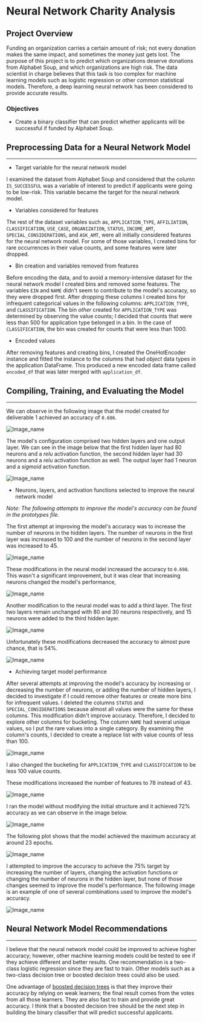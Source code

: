 # Neural Network Charity Analysis
## Project Overview

Funding an organization carries a certain amount of risk; not every donation makes the same impact, and sometimes the money just gets lost. The purpose of this project is to predict which organizations deserve donations from Alphabet Soup, and which organizations are high risk. The data scientist in charge believes that this task is too complex for machine learning models such as logistic regression or other common statistical models. Therefore, a deep learning neural network has been considered to provide accurate results.  

### Objectives

- Create a binary classifier that can predict whether applicants will be successful if funded by Alphabet Soup.

## Preprocessing Data for a Neural Network Model
---

- Target variable for the neural network model

 I examined the dataset from Alphabet Soup and considered that the column ```IS_SUCCESSFUL``` was a variable of interest to predict if applicants were going to be low-risk. This variable became the target for the neural network model. 

- Variables considered for features

The rest of the dataset variables such as, ```APPLICATION_TYPE```, ```AFFILIATION```, ```CLASSIFICATION```, ```USE_CASE```, ```ORGANIZATION```, ```STATUS```, ```INCOME_AMT```,  ```SPECIAL_CONSIDERATIONS```, and ```ASK_AMT```, were all  initially considered features for the neural network model.  For some of those variables, I created bins for rare occurrences in their value counts, and some features were later dropped.

- Bin creation and variables removed from features

Before encoding the data, and to avoid a memory-intensive dataset for the neural network model I created bins and removed some features. 
The variables ```EIN``` and ```NAME``` didn't seem to contribute to the model's accuracy, so they were dropped first. After dropping these columns I created bins for infrequent categorical values in the following columns: ```APPLICATION_TYPE```, and ```CLASSIFICATION```. The bin *other* created for ```APPLICATION_TYPE``` was determined by observing the value counts; I decided that counts that were less than 500 for application type belonged in a bin. In the case of  ```CLASSIFICATION```, the bin was created for counts that were less than 1000. 

- Encoded values 

After removing features and creating bins, I created the OneHotEncoder instance and fitted the instance to the columns that had *object* data types in the application DataFrame. This produced a new encoded data frame called ```encoded_df``` that was later merged with ```application_df```.

## Compiling, Training, and Evaluating the Model
---

We can observe in the following image that the model created for deliverable 1 achieved an accuracy of ```0.686```.

![Image_name](resources/accuracy.png)

The model's configuration comprised two hidden layers and one output layer. We can see in the image below that the first hidden layer had 80 neurons and a *relu* activation function, the second hidden layer had 30 neurons and a *relu* activation function as well. The output layer had 1 neuron and a *sigmoid* activation function.

![Image_name](resources/nn_summary.png)

- Neurons, layers, and activation functions selected to improve the neural network model

*Note: The following attempts to improve the model's accuracy can be found in the prototypes file.* 

The first attempt at improving the model's accuracy was to increase the number of neurons in the hidden layers. The number of neurons in the first layer was increased to 100 and the number of neurons in the second layer was increased to 45.
 
![Image_name](resources/nn_model_optimization1.png)

These modifications in the neural model increased the accuracy to ```0.698```. This wasn't a significant improvement, but it was clear that increasing neurons changed the model's performance,
 
![Image_name](resources/accuracy_optimization1.png)

Another modification to the neural model was to add a third layer. The first two layers remain unchanged with 80 and 30 neurons respectively, and 15 neurons were added to the third hidden layer.

![Image_name](resources/third_hidden_layer.png)

Unfortunately these modifications decreased the accuracy to almost pure chance, that is 54%.

![Image_name](resources/third_hidden_layer_accuracy.png)

- Achieving target model performance

After several attempts at improving the model's accuracy by increasing or decreasing the number of neurons, or adding the number of hidden layers, I decided to investigate if I could remove other features or create more bins for infrequent values. I deleted the columns ```STATUS``` and  ```SPECIAL_CONSIDERATIONS``` because almost all values were the same for these columns. This modification didn't improve accuracy. Therefore, I decided to explore other columns for bucketing. The column ```NAME``` had several unique values, so I put the rare values into a single category. By examining the column's counts, I decided to create a replace list with value counts of less than 100.

![Image_name](resources/replace_name_less_100.png)

I also changed the bucketing for ```APPLICATION_TYPE``` and ```CLASSIFICATION``` to be less 100 value counts.

These modifications increased the number of features to 78 instead of 43. 

![Image_name](resources/features_length.png)

I ran the model without modifying the initial structure and it achieved 72% accuracy as we can observe in the image below.

![Image_name](resources/accuracy_optimization.png)

The following plot shows that the model achieved the maximum accuracy at around 23 epochs. 

![Image_name](resources/accuracy_plot_optimization4.png)

I attempted to improve the accuracy to achieve the 75% target by increasing the number of layers, changing the activation functions or changing the number of neurons in the hidden layer, but none of those changes seemed to improve the model's performance. The following image is an example of one of several combinations used to improve the model's accuracy. 

![Image_name](resources/layers_and_functions.png)

## Neural Network Model Recommendations 
---
I believe that the neural network model could be improved to achieve higher accuracy; however, other machine learning models could be tested to see if they achieve different and better results. One recommendation is a two-class logistic regression since they are fast to train. Other models such as a two-class decision tree or boosted decision trees could also be used. 

One advantage of [boosted decision trees](https://neptune.ai/blog/gradient-boosted-decision-trees-guide) is that they improve their accuracy by relying on weak learners; the final result comes from the votes from all those learners. They are also fast to train and provide great accuracy. I think that a boosted decision tree should be the next step in building the binary classifier that will predict successful applicants. 


